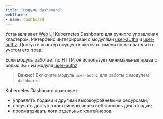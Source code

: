 ```yaml
---
title: "Модуль dashboard"
webIfaces:
- name: dashboard
---
```


Устанавливает [Web UI](https://github.com/kubernetes/dashboard) Kubernetes Dashboard для ручного управления кластером. Интерфейс интегрирован с модулями [user-authn](../../modules/150-user-authn/) и [user-authz](../../modules/140-user-authz/). Доступ в кластер осуществляется от имени пользователя и с учетом его прав.

Если модуль работает по HTTP, он использует минимальные права с ролью `User` из модуля [user-authz](../../modules/140-user-authz/).

> **Важно!** Включите модуль `user-authz` для работы с модулем `dashboard`.

Kubernetes Dashboard позволяет:
- управлять подами и другими высокоуровневыми ресурсами;
- получать доступ в контейнеры через веб-консоль для отладки;
- просматривать логи отдельных контейнеров.
